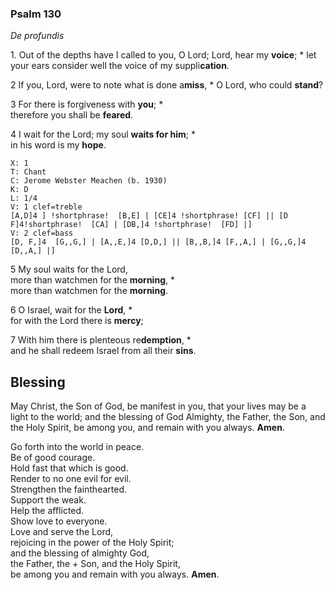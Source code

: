 ### Psalm 130

*De profundis*

1. Out of the depths have I called to you, O Lord; 
Lord, hear my **voice**; * 
let your ears consider well the voice of my suppli**cation**.

2 If you, Lord, were to note what is done a**miss**, *
O Lord, who could **stand**?

3 For there is forgiveness with **you**; *  
therefore you shall be **feared**.

4 I wait for the Lord; my soul **waits for him**; *  
in his word is my **hope**.
```music-abc
X: 1
T: Chant
C: Jerome Webster Meachen (b. 1930)
K: D
L: 1/4
V: 1 clef=treble
[A,D]4 ] !shortphrase!  [B,E] | [CE]4 !shortphrase! [CF] || [D F]4!shortphrase!  [CA] | [DB,]4 !shortphrase!  [FD] |]
V: 2 clef=bass
[D, F,]4  [G,,G,] | [A,,E,]4 [D,D,] || [B,,B,]4 [F,,A,] | [G,,G,]4 [D,,A,] |]
```
5 My soul waits for the Lord,  
more than watchmen for the **morning**, *  
more than watchmen for the **morning**.

6 O Israel, wait for the **Lord**, *  
for with the Lord there is **mercy**;

7 With him there is plenteous re**demption**, *  
and he shall redeem Israel from all their **sins**.

## Blessing
May Christ, the Son of God, be manifest in you, that your lives may be a light to the world; and the blessing of God Almighty, the Father, the Son, and the Holy Spirit, be among you, and remain with you always. **Amen**.

Go forth into the world in peace.  
Be of good courage.  
Hold fast that which is good.  
Render to no one evil for evil.  
Strengthen the fainthearted.  
Support the weak.  
Help the afflicted.  
Show love to everyone.  
Love and serve the Lord,  
rejoicing in the power of the Holy Spirit;  
and the blessing of almighty God,  
the Father, the + Son, and the Holy Spirit,  
be among you and remain with you always. **Amen**.
